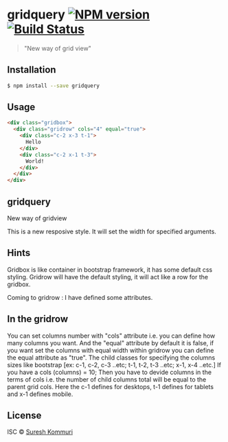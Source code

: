 # gridquery [![NPM version](https://badge.fury.io/js/gridquery.svg)](https://npmjs.org/package/gridquery) [![Build Status](https://travis-ci.org/suresh-kommuri/gridquery.svg?branch=master)](https://travis-ci.org/suresh-kommuri/gridquery)

> "New way of grid view"

## Installation

```sh
$ npm install --save gridquery
```

## Usage

```html
<div class="gridbox">
  <div class="gridrow" cols="4" equal="true">
    <div class="c-2 x-3 t-1">
      Hello
    </div>
    <div class="c-2 x-1 t-3">
      World!
    </div>
  </div>
</div>
```
<h2>gridquery</h2>
New way of gridview

This is a new resposive style. It will set the width for specified arguments.

<h2>Hints</h2>
Gridbox is like container in bootstrap framework, it has some default css styling. Gridrow will have the default styling, it will act like a row for the gridbox.

Coming to gridrow : I have defined some attributes.

<h2>In the gridrow</h2>
You can set columns number with "cols" attribute i.e. you can define how many columns you want.
And the "equal" attribute by default it is false, if you want set the columns with equal width within gridrow you can define the equal attribute as "true".
The child classes for specifying the columns sizes like bootstrap [ex: c-1, c-2, c-3 ..etc; t-1, t-2, t-3 ..etc; x-1, x-4 ..etc.]
If you have a cols (columns) = 10; Then you have to devide columns in the terms of cols i.e. the number of child columns total will be equal to the parent grid cols.
Here the c-1 defines for desktops, t-1 defines for tablets and x-1 defines mobile.

## License

ISC © [Suresh Kommuri](https://github.com/suresh-kommuri)
